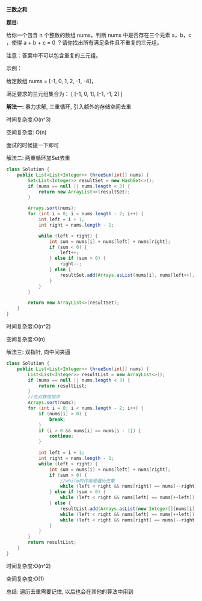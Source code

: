 **三数之和**

**题目:**

给你一个包含 n 个整数的数组 nums，判断 nums 中是否存在三个元素 a，b，c ，使得 a + b + c = 0 ？请你找出所有满足条件且不重复的三元组。

注意：答案中不可以包含重复的三元组。

示例：

给定数组 nums = [-1, 0, 1, 2, -1, -4]，

满足要求的三元组集合为：
[
  [-1, 0, 1],
  [-1, -1, 2]
]



**解法一:** 暴力求解, 三重循环, 引入额外的存储空间去重

时间复杂度:O(n^3)

空间复杂度: O(n)

面试的时候提一下即可



解法二: 两重循环加Set去重

```java
class Solution {
    public List<List<Integer>> threeSum(int[] nums) {
        Set<List<Integer>> resultSet = new HashSet<>();
        if (nums == null || nums.length < 3) {
            return new ArrayList<>(resultSet);
        }

        Arrays.sort(nums);
        for (int i = 0; i < nums.length - 2; i++) {
            int left = i + 1;
            int right = nums.length - 1;

            while (left < right) {
                int sum = nums[i] + nums[left] + nums[right];
                if (sum < 0) {
                    left++;
                } else if (sum > 0) {
                    right--;
                } else {
                    resultSet.add(Arrays.asList(nums[i], nums[left++], nums[right--]));
                }
            }
        }

        return new ArrayList<>(resultSet);
    }
}
```

时间复杂度:O(n^2)

空间复杂度:O(n)



解法三: 双指针, 向中间夹逼

```java
class Solution {
    public List<List<Integer>> threeSum(int[] nums) {
        List<List<Integer>> resultList = new ArrayList<>();
        if (nums == null || nums.length < 3) {
            return resultList;
        }
		//先对数组排序
        Arrays.sort(nums);
        for (int i = 0; i < nums.length - 2; i++) {
            if (nums[i] > 0) {
                break;
            }
            if (i > 0 && nums[i] == nums[i - 1]) {
                continue;
            }

            int left = i + 1;
            int right = nums.length - 1;
            while (left < right) {
                int sum = nums[i] + nums[left] + nums[right];
                if (sum > 0) {
                    //while的作用是遍历去重
                    while (left < right && nums[right] == nums[--right]) ;
                } else if (sum < 0) {
                    while (left < right && nums[left] == nums[++left]) ;
                } else {
                    resultList.add(Arrays.asList(new Integer[]{nums[i], nums[left], nums[right]}));
                    while (left < right && nums[left] == nums[++left]) ;
                    while (left < right && nums[right] == nums[--right]) ;
                }
            }
        }
        return resultList;
    }
}
```

时间复杂度:O(n^2)

空间复杂度:O(1)



总结: 遍历去重需要记住, 以后也会在其他的算法中用到